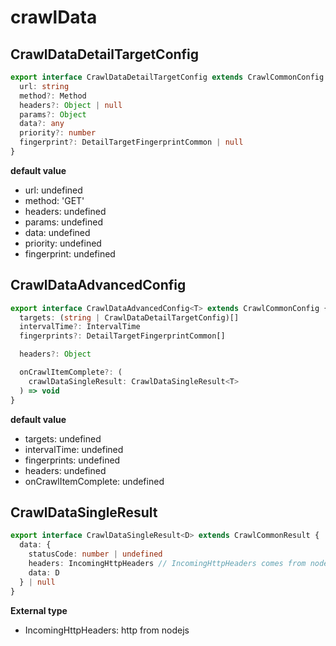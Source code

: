 # crawlData

## CrawlDataDetailTargetConfig

```ts
export interface CrawlDataDetailTargetConfig extends CrawlCommonConfig {
  url: string
  method?: Method
  headers?: Object | null
  params?: Object
  data?: any
  priority?: number
  fingerprint?: DetailTargetFingerprintCommon | null
}
```

**default value**

- url: undefined
- method: 'GET'
- headers: undefined
- params: undefined
- data: undefined
- priority: undefined
- fingerprint: undefined

## CrawlDataAdvancedConfig

```ts
export interface CrawlDataAdvancedConfig<T> extends CrawlCommonConfig {
  targets: (string | CrawlDataDetailTargetConfig)[]
  intervalTime?: IntervalTime
  fingerprints?: DetailTargetFingerprintCommon[]

  headers?: Object

  onCrawlItemComplete?: (
    crawlDataSingleResult: CrawlDataSingleResult<T>
  ) => void
}
```

**default value**

- targets: undefined
- intervalTime: undefined
- fingerprints: undefined
- headers: undefined
- onCrawlItemComplete: undefined

## CrawlDataSingleResult

```ts
export interface CrawlDataSingleResult<D> extends CrawlCommonResult {
  data: {
    statusCode: number | undefined
    headers: IncomingHttpHeaders // IncomingHttpHeaders comes from node:http
    data: D
  } | null
}
```

**External type**

- IncomingHttpHeaders: http from nodejs
